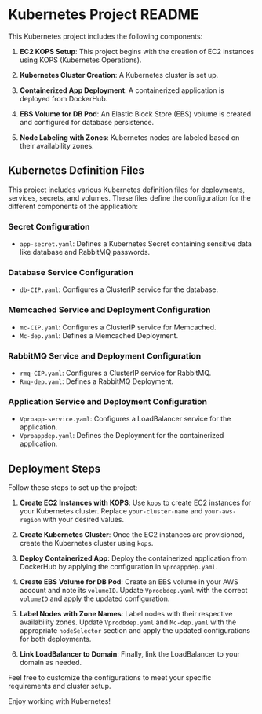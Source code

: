 # Kubernetes Project README

This Kubernetes project includes the following components:

1. **EC2 KOPS Setup**: This project begins with the creation of EC2 instances using KOPS (Kubernetes Operations).

2. **Kubernetes Cluster Creation**: A Kubernetes cluster is set up.

3. **Containerized App Deployment**: A containerized application is deployed from DockerHub.

4. **EBS Volume for DB Pod**: An Elastic Block Store (EBS) volume is created and configured for database persistence.

5. **Node Labeling with Zones**: Kubernetes nodes are labeled based on their availability zones.

## Kubernetes Definition Files

This project includes various Kubernetes definition files for deployments, services, secrets, and volumes. These files define the configuration for the different components of the application:

### Secret Configuration
- `app-secret.yaml`: Defines a Kubernetes Secret containing sensitive data like database and RabbitMQ passwords.

### Database Service Configuration
- `db-CIP.yaml`: Configures a ClusterIP service for the database.

### Memcached Service and Deployment Configuration
- `mc-CIP.yaml`: Configures a ClusterIP service for Memcached.
- `Mc-dep.yaml`: Defines a Memcached Deployment.

### RabbitMQ Service and Deployment Configuration
- `rmq-CIP.yaml`: Configures a ClusterIP service for RabbitMQ.
- `Rmq-dep.yaml`: Defines a RabbitMQ Deployment.

### Application Service and Deployment Configuration
- `Vproapp-service.yaml`: Configures a LoadBalancer service for the application.
- `Vproappdep.yaml`: Defines the Deployment for the containerized application.

## Deployment Steps

Follow these steps to set up the project:

1. **Create EC2 Instances with KOPS**: Use `kops` to create EC2 instances for your Kubernetes cluster. Replace `your-cluster-name` and `your-aws-region` with your desired values.

2. **Create Kubernetes Cluster**: Once the EC2 instances are provisioned, create the Kubernetes cluster using `kops`.

3. **Deploy Containerized App**: Deploy the containerized application from DockerHub by applying the configuration in `Vproappdep.yaml`.

4. **Create EBS Volume for DB Pod**: Create an EBS volume in your AWS account and note its `volumeID`. Update `Vprodbdep.yaml` with the correct `volumeID` and apply the updated configuration.

5. **Label Nodes with Zone Names**: Label nodes with their respective availability zones. Update `Vprodbdep.yaml` and `Mc-dep.yaml` with the appropriate `nodeSelector` section and apply the updated configurations for both deployments.

6. **Link LoadBalancer to Domain**: Finally, link the LoadBalancer to your domain as needed.

Feel free to customize the configurations to meet your specific requirements and cluster setup.

Enjoy working with Kubernetes!
